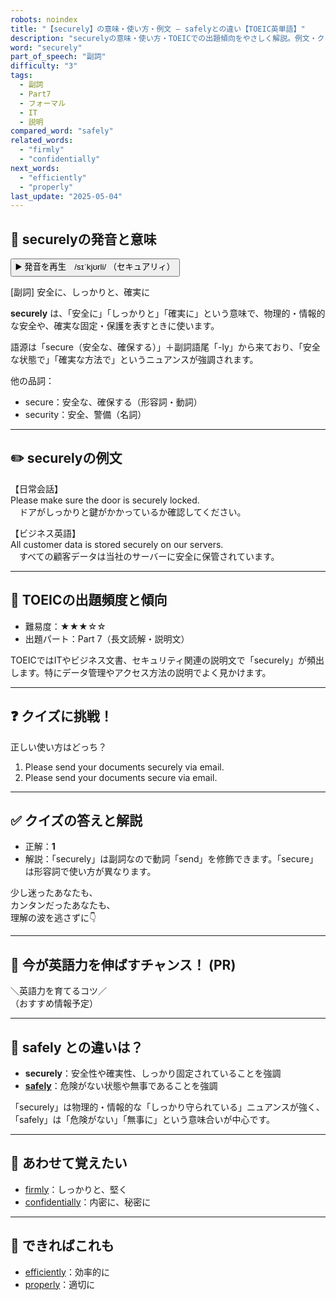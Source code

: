 ```yaml
---
robots: noindex
title: "【securely】の意味・使い方・例文 ― safelyとの違い【TOEIC英単語】"
description: "securelyの意味・使い方・TOEICでの出題傾向をやさしく解説。例文・クイズ付きでsafelyとの違いもわかりやすく学べます。"
word: "securely"
part_of_speech: "副詞"
difficulty: "3"
tags:
  - 副詞
  - Part7
  - フォーマル
  - IT
  - 説明
compared_word: "safely"
related_words:
  - "firmly"
  - "confidentially"
next_words:
  - "efficiently"
  - "properly"
last_update: "2025-05-04"
---
```


## 🔰 securelyの発音と意味

<button class="play-audio" onclick="playTTS('securely')">
  <span class="play-audio-main">
    ▶️ 発音を再生　/sɪˈkjʊrli/
  </span>
  <span class="play-audio-sub">
    （セキュアリィ）
  </span>
</button>

[副詞] 安全に、しっかりと、確実に

**securely** は、「安全に」「しっかりと」「確実に」という意味で、物理的・情報的な安全や、確実な固定・保護を表すときに使います。

語源は「secure（安全な、確保する）」＋副詞語尾「-ly」から来ており、「安全な状態で」「確実な方法で」というニュアンスが強調されます。

他の品詞：  
- secure：安全な、確保する（形容詞・動詞）
- security：安全、警備（名詞）

---

## ✏️ securelyの例文

【日常会話】  
Please make sure the door is securely locked.  
　ドアがしっかりと鍵がかかっているか確認してください。

【ビジネス英語】  
All customer data is stored securely on our servers.  
　すべての顧客データは当社のサーバーに安全に保管されています。

---

## 🎯 TOEICの出題頻度と傾向

- 難易度：★★★☆☆
- 出題パート：Part 7（長文読解・説明文）

TOEICではITやビジネス文書、セキュリティ関連の説明文で「securely」が頻出します。特にデータ管理やアクセス方法の説明でよく見かけます。

---

## ❓ クイズに挑戦！

正しい使い方はどっち？

1. Please send your documents securely via email.  
2. Please send your documents secure via email.

---

## ✅ クイズの答えと解説

- 正解：**1**
- 解説：「securely」は副詞なので動詞「send」を修飾できます。「secure」は形容詞で使い方が異なります。

少し迷ったあなたも、  
カンタンだったあなたも、  
理解の波を逃さずに👇️

---

## 🚀 今が英語力を伸ばすチャンス！ (PR)

<div class="info-center">
＼英語力を育てるコツ／<br>  
（おすすめ情報予定）
</div>

---

## 🤔  safely との違いは？

- **securely**：安全性や確実性、しっかり固定されていることを強調
- **[safely](/word/safely/)**：危険がない状態や無事であることを強調

「securely」は物理的・情報的な「しっかり守られている」ニュアンスが強く、「safely」は「危険がない」「無事に」という意味合いが中心です。

---

## 🧩 あわせて覚えたい

- [firmly](/word/firmly/)：しっかりと、堅く
- [confidentially](/word/confidentially/)：内密に、秘密に

---

## 📖 できればこれも

- [efficiently](/word/efficiently/)：効率的に
- [properly](/word/properly/)：適切に

<!-- cvid: aid14_bid04 -->
